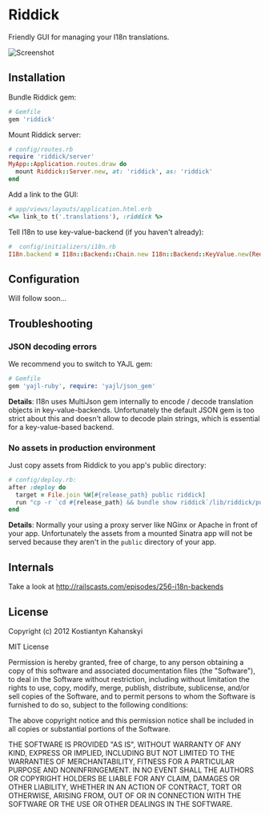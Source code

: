 # Riddick

Friendly GUI for managing your I18n translations.

![Screenshot](http://timeworkers-assets.s3.amazonaws.com/riddick.png)

## Installation

Bundle Riddick gem:
```ruby
# Gemfile
gem 'riddick'
```

Mount Riddick server:
```ruby
# config/routes.rb
require 'riddick/server'
MyApp::Application.routes.draw do
  mount Riddick::Server.new, at: 'riddick', as: 'riddick'
end
```

Add a link to the GUI:
```ruby
# app/views/layouts/application.html.erb
<%= link_to t('.translations'), :riddick %>
```

Tell I18n to use key-value-backend (if you haven't already):
```ruby
#  config/initializers/i18n.rb
I18n.backend = I18n::Backend::Chain.new I18n::Backend::KeyValue.new(Redis.new), I18n.backend
```

## Configuration

Will follow soon...

## Troubleshooting

### JSON decoding errors

We recommend you to switch to YAJL gem:
```ruby
# Gemfile
gem 'yajl-ruby', require: 'yajl/json_gem'
```

__Details__: I18n uses MultiJson gem internally to encode / decode translation objects in key-value-backends.
Unfortunately the default JSON gem is too strict about this and doesn't allow to decode plain strings,
which is essential for a key-value-based backend.

### No assets in production environment

Just copy assets from Riddick to you app's public directory:
```ruby
# config/deploy.rb:
after :deploy do
  target = File.join %W[#{release_path} public riddick]
  run "cp -r `cd #{release_path} && bundle show riddick`/lib/riddick/public #{target}"
end
```

__Details__: Normally your using a proxy server like NGinx or Apache in front of your app.
Unfortunately the assets from a mounted Sinatra app will not be served because
they aren't in the `public` directory of your app.

## Internals

Take a look at http://railscasts.com/episodes/256-i18n-backends

## License

Copyright (c) 2012 Kostiantyn Kahanskyi

MIT License

Permission is hereby granted, free of charge, to any person obtaining
a copy of this software and associated documentation files (the
"Software"), to deal in the Software without restriction, including
without limitation the rights to use, copy, modify, merge, publish,
distribute, sublicense, and/or sell copies of the Software, and to
permit persons to whom the Software is furnished to do so, subject to
the following conditions:

The above copyright notice and this permission notice shall be
included in all copies or substantial portions of the Software.

THE SOFTWARE IS PROVIDED "AS IS", WITHOUT WARRANTY OF ANY KIND,
EXPRESS OR IMPLIED, INCLUDING BUT NOT LIMITED TO THE WARRANTIES OF
MERCHANTABILITY, FITNESS FOR A PARTICULAR PURPOSE AND
NONINFRINGEMENT. IN NO EVENT SHALL THE AUTHORS OR COPYRIGHT HOLDERS BE
LIABLE FOR ANY CLAIM, DAMAGES OR OTHER LIABILITY, WHETHER IN AN ACTION
OF CONTRACT, TORT OR OTHERWISE, ARISING FROM, OUT OF OR IN CONNECTION
WITH THE SOFTWARE OR THE USE OR OTHER DEALINGS IN THE SOFTWARE.
